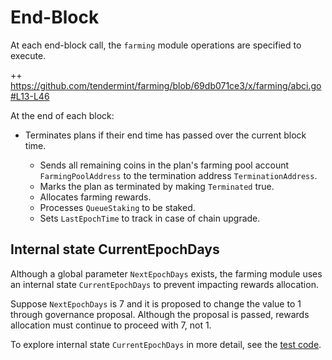 <!-- order: 6 -->
# End-Block

At each end-block call, the `farming` module operations are specified to execute.

++ https://github.com/tendermint/farming/blob/69db071ce3/x/farming/abci.go#L13-L46

At the end of each block:

- Terminates plans if their end time has passed over the current block time. 

  - Sends all remaining coins in the plan's farming pool account `FarmingPoolAddress` to the termination address `TerminationAddress`.
  - Marks the plan as terminated by making `Terminated` true. 
  - Allocates farming rewards.
  - Processes `QueueStaking` to be staked.
  - Sets `LastEpochTime` to track in case of chain upgrade.

## Internal state CurrentEpochDays

Although a global parameter `NextEpochDays` exists, the farming module uses an internal state `CurrentEpochDays` to prevent impacting rewards allocation. 

Suppose `NextEpochDays` is 7 and it is proposed to change the value to 1 through governance proposal. Although the proposal is passed, rewards allocation must continue to proceed with 7, not 1. 

To explore internal state `CurrentEpochDays` in more detail, see the [test code](https://github.com/tendermint/farming/blob/69db071ce3/x/farming/abci_test.go#L12-L64). 
